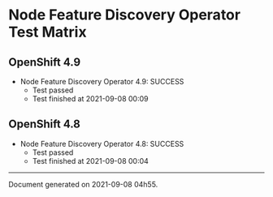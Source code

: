 
Node Feature Discovery Operator Test Matrix
===========================================

OpenShift 4.9
-------------


* Node Feature Discovery Operator 4.9: SUCCESS
  - Test passed
  - Test finished at 2021-09-08 00:09

OpenShift 4.8
-------------


* Node Feature Discovery Operator 4.8: SUCCESS
  - Test passed
  - Test finished at 2021-09-08 00:04


---
Document generated on 2021-09-08 04h55.
